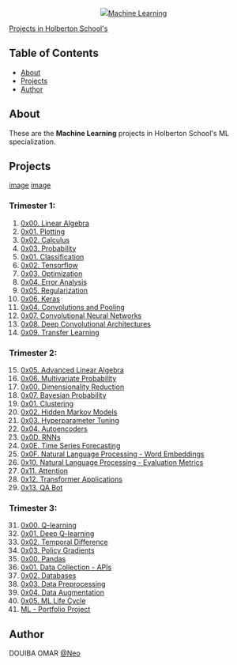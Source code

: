 <p align="center">
  <a href=#>
    <img src=")
  </a>
</p>

# Machine Learning

Projects in [Holberton School's]()

## Table of Contents

- [About](#about)
- [Projects](#projects)
- [Author](#author)

## About

These are the **Machine Learning** projects in Holberton School's ML specialization.

## Projects

[image](../holbertonschool-machine_learning/images/01.jpg)
[image](../holbertonschool-machine_learning/images/02.jpg)

### Trimester 1:

1. [0x00. Linear Algebra]()
2. [0x01. Plotting]()
3. [0x02. Calculus]()
4. [0x03. Probability]()
5. [0x01. Classification]()
6. [0x02. Tensorflow]()
7. [0x03. Optimization]()
8. [0x04. Error Analysis]()
9. [0x05. Regularization]()
10. [0x06. Keras]()
11. [0x04. Convolutions and Pooling]()
12. [0x07. Convolutional Neural Networks]()
13. [0x08. Deep Convolutional Architectures]()
14. [0x09. Transfer Learning]()

### Trimester 2:

15. [0x05. Advanced Linear Algebra]()
16. [0x06. Multivariate Probability]()
17. [0x00. Dimensionality Reduction]()
18. [0x07. Bayesian Probability]()
19. [0x01. Clustering]()
20. [0x02. Hidden Markov Models]()
21. [0x03. Hyperparameter Tuning]()
22. [0x04. Autoencoders]()
23. [0x0D. RNNs]()
24. [0x0E. Time Series Forecasting]()
25. [0x0F. Natural Language Processing - Word Embeddings]()
26. [0x10. Natural Language Processing - Evaluation Metrics]()
27. [0x11. Attention]()
28. [0x12. Transformer Applications]()
29. [0x13. QA Bot]()

### Trimester 3:

31. [0x00. Q-learning]()
32. [0x01. Deep Q-learning]()
33. [0x02. Temporal Difference]()
34. [0x03. Policy Gradients]()
35. [0x00. Pandas]()
36. [0x01. Data Collection - APIs]()
37. [0x02. Databases]()
38. [0x03. Data Preprocessing]()
39. [0x04. Data Augmentation]()
40. [0x05. ML Life Cycle]()
41. [ML - Portfolio Project]()

## Author

DOUIBA OMAR [@Neo](https://github.com/OmarDouiba)
